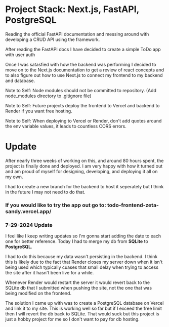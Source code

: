 # Project Stack: Next.js, FastAPI, PostgreSQL

Reading the official FastAPI documentation and messing around with developing a CRUD API using the framework.

After reading the FastAPI docs I have decided to create a simple ToDo app with user auth

Once I was satasfied with how the backend was performing I decided to move on to the Next.js documentation to get a review of react concepts and to also figure out how to use Next.js to connect my frontend to my backend and database.

Note to Self: Node modules should not be committed to repository. (Add node_modules directory to .gitignore file)

Note to Self: Future projects deploy the frontend to Vercel and backend to Render if you want free hosting.

Note to Self: When deploying to Vercel or Render, don't add quotes around the env variable values, it leads to countless CORS errors.

# Update
After nearly three weeks of working on this, and around 80 hours spent, the project is finally done and deployed. I am very happy with how it turned out and am proud of myself for designing, developing, and deploying it all on my own.

I had to create a new branch for the backend to host it seperately but I think in the future I may not need to do that.

### If you would like to try the app out go to: **todo-frontend-zeta-sandy.vercel.app/**

### 7-29-2024 Update
I feel like I keep writing updates so I'm gonna start adding the date to each one for better reference. Today I had to merge my db from **SQLite** to **PostgreSQL**. 

I had to do this because my data wasn't persisting in the backend. I think this is likely due to the fact that Render closes my server down when it isn't being used which typically cuases that small delay when trying to access the site after it hasn't been live for a while. 

Whenever Render would restart the server it would revert back to the SQLite db that I submitted when pushing the site, not the one that was being modified on the frontend. 

The solution I came up with was to create a PostgreSQL database on Vercel and link it to my site. This is working well so far but if I exceed the free limit then I will revert the db back to SQLite. That would suck but this project is just a hobby project for me so I don't want to pay for db hosting.
